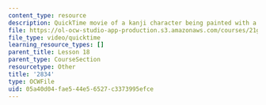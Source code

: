 ```yaml
---
content_type: resource
description: QuickTime movie of a kanji character being painted with a brush.
file: https://ol-ocw-studio-app-production.s3.amazonaws.com/courses/21g-504-japanese-iv-spring-2009/05a40d04fae544e56527c3373995efce_2834.mov
file_type: video/quicktime
learning_resource_types: []
parent_title: Lesson 18
parent_type: CourseSection
resourcetype: Other
title: '2834'
type: OCWFile
uid: 05a40d04-fae5-44e5-6527-c3373995efce
---
```

